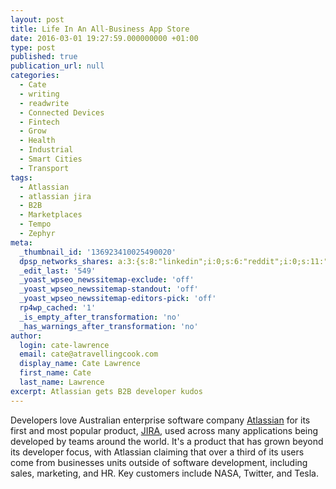 ```yaml
---
layout: post
title: Life In An All-Business App Store
date: 2016-03-01 19:27:59.000000000 +01:00
type: post
published: true
publication_url: null
categories:
  - Cate
  - writing
  - readwrite
  - Connected Devices
  - Fintech
  - Grow
  - Health
  - Industrial
  - Smart Cities
  - Transport
tags:
  - Atlassian
  - atlassian jira
  - B2B
  - Marketplaces
  - Tempo
  - Zephyr
meta:
  _thumbnail_id: '136923410025490020'
  dpsp_networks_shares: a:3:{s:8:"linkedin";i:0;s:6:"reddit";i:0;s:11:"google-plus";i:0;}
  _edit_last: '549'
  _yoast_wpseo_newssitemap-exclude: 'off'
  _yoast_wpseo_newssitemap-standout: 'off'
  _yoast_wpseo_newssitemap-editors-pick: 'off'
  rp4wp_cached: '1'
  _is_empty_after_transformation: 'no'
  _has_warnings_after_transformation: 'no'
author:
  login: cate-lawrence
  email: cate@atravellingcook.com
  display_name: Cate Lawrence
  first_name: Cate
  last_name: Lawrence
excerpt: Atlassian gets B2B developer kudos
---
```


Developers love Australian enterprise software company
[Atlassian](https://www.atlassian.com/) for its first and most popular
product, [JIRA](https://www.atlassian.com/software/jira?_mid=86ef4f53896fdb61cc6c2cc0e849441c&gclid=CjwKEAiA9c-2BRC_vaaJ0Ybps30SJABlqxDesj6-lKQSkPn5rLh3AA2NkS6_HJh0l59oSTvbui_NvBoC5MDw_wcB),
used across many applications being developed by teams around the world.
It's a product that has grown beyond its developer focus, with Atlassian
claiming that over a third of its users come from businesses units
outside of software development, including sales, marketing, and HR. Key
customers include NASA, Twitter, and Tesla.
